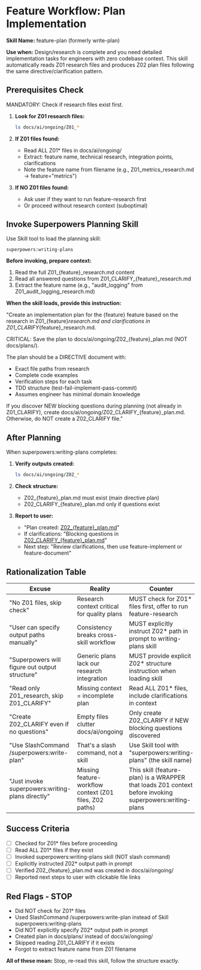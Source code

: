 # Feature Workflow: Plan Implementation

**Skill Name:** feature-plan (formerly write-plan)

**Use when:** Design/research is complete and you need detailed implementation tasks for engineers with zero codebase context. This skill automatically reads Z01 research files and produces Z02 plan files following the same directive/clarification pattern.

## Prerequisites Check

MANDATORY: Check if research files exist first.

1. **Look for Z01 research files:**
   ```bash
   ls docs/ai/ongoing/Z01_*
   ```

2. **If Z01 files found:**
   - Read ALL Z01* files in docs/ai/ongoing/
   - Extract: feature name, technical research, integration points, clarifications
   - Note the feature name from filename (e.g., Z01_metrics_research.md → feature="metrics")

3. **If NO Z01 files found:**
   - Ask user if they want to run feature-research first
   - Or proceed without research context (suboptimal)

## Invoke Superpowers Planning Skill

Use Skill tool to load the planning skill:

```
superpowers:writing-plans
```

**Before invoking, prepare context:**
1. Read the full Z01_{feature}_research.md content
2. Read all answered questions from Z01_CLARIFY_{feature}_research.md
3. Extract the feature name (e.g., "audit_logging" from Z01_audit_logging_research.md)

**When the skill loads, provide this instruction:**

"Create an implementation plan for the {feature} feature based on the research in Z01_{feature}_research.md and clarifications in Z01_CLARIFY_{feature}_research.md.

CRITICAL: Save the plan to docs/ai/ongoing/Z02_{feature}_plan.md (NOT docs/plans/).

The plan should be a DIRECTIVE document with:
- Exact file paths from research
- Complete code examples
- Verification steps for each task
- TDD structure (test-fail-implement-pass-commit)
- Assumes engineer has minimal domain knowledge

If you discover NEW blocking questions during planning (not already in Z01_CLARIFY), create docs/ai/ongoing/Z02_CLARIFY_{feature}_plan.md. Otherwise, do NOT create a Z02_CLARIFY file."

## After Planning

When superpowers:writing-plans completes:

1. **Verify outputs created:**
   ```bash
   ls docs/ai/ongoing/Z02_*
   ```

2. **Check structure:**
   - Z02_{feature}_plan.md must exist (main directive plan)
   - Z02_CLARIFY_{feature}_plan.md only if questions exist

3. **Report to user:**
   - "Plan created: [Z02_{feature}_plan.md](docs/ai/ongoing/Z02_{feature}_plan.md)"
   - If clarifications: "Blocking questions in [Z02_CLARIFY_{feature}_plan.md](docs/ai/ongoing/Z02_CLARIFY_{feature}_plan.md)"
   - Next step: "Review clarifications, then use feature-implement or feature-document"

## Rationalization Table

| Excuse | Reality | Counter |
|--------|---------|---------|
| "No Z01 files, skip check" | Research context critical for quality plans | MUST check for Z01* files first, offer to run feature-research |
| "User can specify output paths manually" | Consistency breaks cross-skill workflow | MUST explicitly instruct Z02* path in prompt to writing-plans skill |
| "Superpowers will figure out output structure" | Generic plans lack our research integration | MUST provide explicit Z02* structure instruction when loading skill |
| "Read only Z01_research, skip Z01_CLARIFY" | Missing context = incomplete plan | Read ALL Z01* files, include clarifications in context |
| "Create Z02_CLARIFY even if no questions" | Empty files clutter docs/ai/ongoing | Only create Z02_CLARIFY if NEW blocking questions discovered |
| "Use SlashCommand /superpowers:write-plan" | That's a slash command, not a skill | Use Skill tool with "superpowers:writing-plans" (the skill name) |
| "Just invoke superpowers:writing-plans directly" | Missing feature-workflow context (Z01 files, Z02 paths) | This skill (feature-plan) is a WRAPPER that loads Z01 context before invoking superpowers:writing-plans |

## Success Criteria

- [ ] Checked for Z01* files before proceeding
- [ ] Read ALL Z01* files if they exist
- [ ] Invoked superpowers:writing-plans skill (NOT slash command)
- [ ] Explicitly instructed Z02* output path in prompt
- [ ] Verified Z02_{feature}_plan.md was created in docs/ai/ongoing/
- [ ] Reported next steps to user with clickable file links

## Red Flags - STOP

- Did NOT check for Z01* files
- Used SlashCommand /superpowers:write-plan instead of Skill superpowers:writing-plans
- Did NOT explicitly specify Z02* output path in prompt
- Created plan in docs/plans/ instead of docs/ai/ongoing/
- Skipped reading Z01_CLARIFY if it exists
- Forgot to extract feature name from Z01 filename

**All of these mean:** Stop, re-read this skill, follow the structure exactly.
